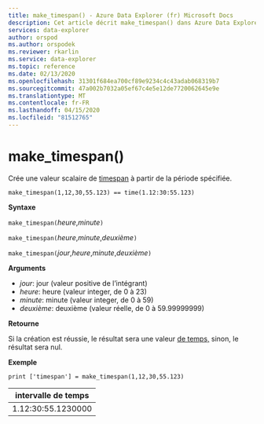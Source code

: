 ```yaml
---
title: make_timespan() - Azure Data Explorer (fr) Microsoft Docs
description: Cet article décrit make_timespan() dans Azure Data Explorer.
services: data-explorer
author: orspod
ms.author: orspodek
ms.reviewer: rkarlin
ms.service: data-explorer
ms.topic: reference
ms.date: 02/13/2020
ms.openlocfilehash: 31301f684ea700cf89e9234c4c43adab068319b7
ms.sourcegitcommit: 47a002b7032a05ef67c4e5e12de7720062645e9e
ms.translationtype: MT
ms.contentlocale: fr-FR
ms.lasthandoff: 04/15/2020
ms.locfileid: "81512765"
---
```

# <a name="make_timespan"></a>make_timespan()

Crée une valeur scalaire de [timespan](./scalar-data-types/timespan.md) à partir de la période spécifiée.

```kusto
make_timespan(1,12,30,55.123) == time(1.12:30:55.123)
```

**Syntaxe**

`make_timespan(`*heure*,*minute*`)`

`make_timespan(`*heure*,*minute*,*deuxième*`)`

`make_timespan(`*jour*,*heure*,*minute*,*deuxième*`)`

**Arguments**

* *jour*: jour (valeur positive de l’intégrant)
* *heure*: heure (valeur integer, de 0 à 23)
* *minute*: minute (valeur integer, de 0 à 59)
* *deuxième*: deuxième (valeur réelle, de 0 à 59.99999999)

**Retourne**

Si la création est réussie, le résultat sera une valeur [de temps,](./scalar-data-types/timespan.md) sinon, le résultat sera nul.
 
**Exemple**

```kusto
print ['timespan'] = make_timespan(1,12,30,55.123)

```

|intervalle de temps|
|---|
|1.12:30:55.1230000|


